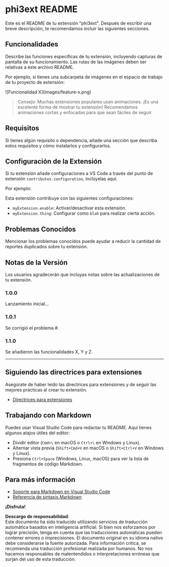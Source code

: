 # phi3ext README

Este es el README de tu extensión "phi3ext". Después de escribir una breve descripción, te recomendamos incluir las siguientes secciones.

## Funcionalidades

Describe las funciones específicas de tu extensión, incluyendo capturas de pantalla de su funcionamiento. Las rutas de las imágenes deben ser relativas a este archivo README.

Por ejemplo, si tienes una subcarpeta de imágenes en el espacio de trabajo de tu proyecto de extensión:

\!\[Funcionalidad X\]\(images/feature-x.png\)

> Consejo: Muchas extensiones populares usan animaciones. ¡Es una excelente forma de mostrar tu extensión! Recomendamos animaciones cortas y enfocadas para que sean fáciles de seguir.

## Requisitos

Si tienes algún requisito o dependencia, añade una sección que describa estos requisitos y cómo instalarlos y configurarlos.

## Configuración de la Extensión

Si tu extensión añade configuraciones a VS Code a través del punto de extensión `contributes.configuration`, inclúyelas aquí.

Por ejemplo:

Esta extensión contribuye con las siguientes configuraciones:

* `myExtension.enable`: Activar/desactivar esta extensión.
* `myExtension.thing`: Configurar como `blah` para realizar cierta acción.

## Problemas Conocidos

Mencionar los problemas conocidos puede ayudar a reducir la cantidad de reportes duplicados sobre tu extensión.

## Notas de la Versión

Los usuarios agradecerán que incluyas notas sobre las actualizaciones de tu extensión.

### 1.0.0

Lanzamiento inicial...

### 1.0.1

Se corrigió el problema #.

### 1.1.0

Se añadieron las funcionalidades X, Y y Z.

---

## Siguiendo las directrices para extensiones

Asegúrate de haber leído las directrices para extensiones y de seguir las mejores prácticas al crear tu extensión.

* [Directrices para extensiones](https://code.visualstudio.com/api/references/extension-guidelines?WT.mc_id=aiml-137032-kinfeylo)

## Trabajando con Markdown

Puedes usar Visual Studio Code para redactar tu README. Aquí tienes algunos atajos útiles del editor:

* Dividir editor (`Cmd+\` en macOS o `Ctrl+\` en Windows y Linux).
* Alternar vista previa (`Shift+Cmd+V` en macOS o `Shift+Ctrl+V` en Windows y Linux).
* Presiona `Ctrl+Space` (Windows, Linux, macOS) para ver la lista de fragmentos de código Markdown.

## Para más información

* [Soporte para Markdown en Visual Studio Code](http://code.visualstudio.com/docs/languages/markdown?WT.mc_id=aiml-137032-kinfeylo)
* [Referencia de sintaxis Markdown](https://help.github.com/articles/markdown-basics/)

**¡Disfruta!**

**Descargo de responsabilidad**:  
Este documento ha sido traducido utilizando servicios de traducción automática basados en inteligencia artificial. Si bien nos esforzamos por lograr precisión, tenga en cuenta que las traducciones automáticas pueden contener errores o imprecisiones. El documento original en su idioma nativo debe considerarse la fuente autorizada. Para información crítica, se recomienda una traducción profesional realizada por humanos. No nos hacemos responsables de malentendidos o interpretaciones erróneas que surjan del uso de esta traducción.